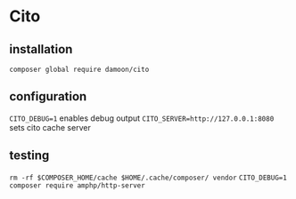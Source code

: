 # Cito

## installation
`composer global require damoon/cito`

## configuration
`CITO_DEBUG=1` enables debug output
`CITO_SERVER=http://127.0.0.1:8080` sets cito cache server

## testing
`rm -rf $COMPOSER_HOME/cache $HOME/.cache/composer/ vendor`
`CITO_DEBUG=1 composer require amphp/http-server`
